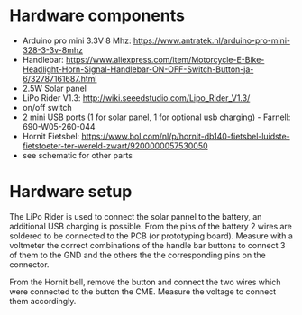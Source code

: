 # Hardware components

- Arduino pro mini 3.3V 8 Mhz: https://www.antratek.nl/arduino-pro-mini-328-3-3v-8mhz
- Handlebar: https://www.aliexpress.com/item/Motorcycle-E-Bike-Headlight-Horn-Signal-Handlebar-ON-OFF-Switch-Button-ja-6/32787161687.html
- 2.5W Solar panel
- LiPo Rider V1.3: http://wiki.seeedstudio.com/Lipo_Rider_V1.3/
- on/off switch
- 2 mini USB ports (1 for solar panel, 1 for optional usb charging) - Farnell: 690-W05-260-044
- Hornit Fietsbel: https://www.bol.com/nl/p/hornit-db140-fietsbel-luidste-fietstoeter-ter-wereld-zwart/9200000057530050
- see schematic for other parts



# Hardware setup
The LiPo Rider is used to connect the solar pannel to the battery, an additional  USB charging is possible.
From the pins of the battery 2 wires are soldered to be connected to the PCB (or prototyping board).
Measure with a voltmeter the correct combinations of the handle bar buttons to connect 3 of them to the GND and the others the the corresponding pins on the connector.


From the Hornit bell, remove the button and connect the two wires which were connected to the button the CME. Measure the voltage to connect them accordingly.
